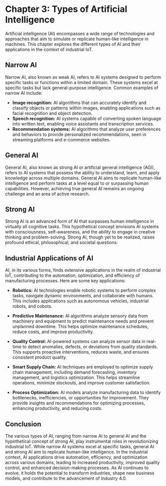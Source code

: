 Chapter 3: Types of Artificial Intelligence
===========================================

Artificial intelligence (AI) encompasses a wide range of technologies and approaches that aim to simulate or replicate human-like intelligence in machines. This chapter explores the different types of AI and their applications in the context of industrial IoT.

Narrow AI
---------

Narrow AI, also known as weak AI, refers to AI systems designed to perform specific tasks or functions within a limited domain. These systems excel at specific tasks but lack general-purpose intelligence. Common examples of narrow AI include:

* **Image recognition:** AI algorithms that can accurately identify and classify objects or patterns within images, enabling applications such as facial recognition and object detection.
* **Speech recognition:** AI systems capable of converting spoken language into written text, enabling voice assistants and transcription services.
* **Recommendation systems:** AI algorithms that analyze user preferences and behaviors to provide personalized recommendations, seen in streaming platforms and e-commerce websites.

General AI
----------

General AI, also known as strong AI or artificial general intelligence (AGI), refers to AI systems that possess the ability to understand, learn, and apply knowledge across multiple domains. General AI aims to replicate human-like intelligence and perform tasks at a level equal to or surpassing human capabilities. However, achieving true general AI remains an ongoing challenge and an area of active research.

Strong AI
---------

Strong AI is an advanced form of AI that surpasses human intelligence in virtually all cognitive tasks. This hypothetical concept envisions AI systems with consciousness, self-awareness, and the ability to engage in creative thinking and problem-solving. Strong AI, though yet to be realized, raises profound ethical, philosophical, and societal questions.

Industrial Applications of AI
-----------------------------

AI, in its various forms, finds extensive applications in the realm of industrial IoT, contributing to the automation, optimization, and efficiency of manufacturing processes. Here are some key applications:

* **Robotics:** AI technologies enable robotic systems to perform complex tasks, navigate dynamic environments, and collaborate with humans. This includes applications such as autonomous vehicles, industrial robots, and cobots.

* **Predictive Maintenance:** AI algorithms analyze sensory data from machinery and equipment to predict maintenance needs and prevent unplanned downtime. This helps optimize maintenance schedules, reduce costs, and improve productivity.

* **Quality Control:** AI-powered systems can analyze sensor data in real-time to detect anomalies, defects, or deviations from quality standards. This supports proactive interventions, reduces waste, and ensures consistent product quality.

* **Smart Supply Chain:** AI techniques are employed to optimize supply chain management, including demand forecasting, inventory management, and logistics optimization. This helps streamline operations, minimize stockouts, and improve customer satisfaction.

* **Process Optimization:** AI models analyze manufacturing data to identify bottlenecks, inefficiencies, or opportunities for improvement. They provide insights and recommendations for optimizing processes, enhancing productivity, and reducing costs.

Conclusion
----------

The various types of AI, ranging from narrow AI to general AI and the hypothetical concept of strong AI, play instrumental roles in revolutionizing industrial IoT. While narrow AI systems excel at specific tasks, general AI and strong AI aim to replicate human-like intelligence. In the industrial context, AI applications drive automation, efficiency, and optimization across various domains, leading to increased productivity, improved quality control, and enhanced decision-making processes. As AI continues to evolve, it holds the potential to transform industries, shape new business models, and contribute to the advancement of Industry 4.0.
